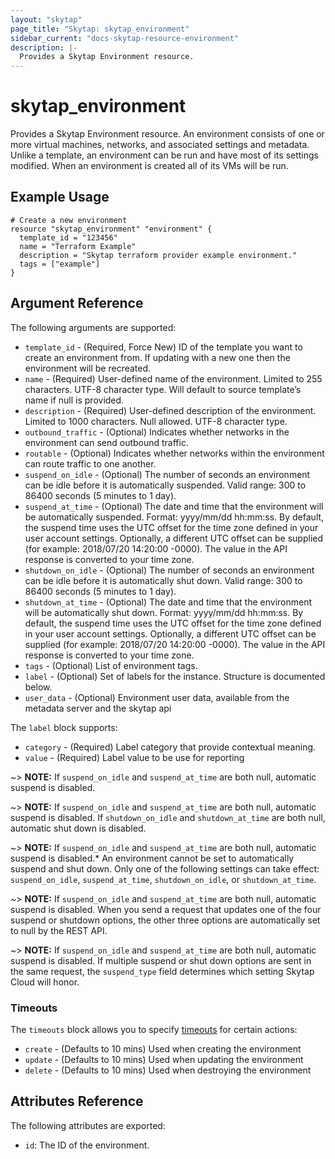 ```yaml
---
layout: "skytap"
page_title: "Skytap: skytap_environment"
sidebar_current: "docs-skytap-resource-environment"
description: |-
  Provides a Skytap Environment resource.
---
```


# skytap\_environment

Provides a Skytap Environment resource. An environment consists of one or more virtual machines, networks, 
and associated settings and metadata. Unlike a template, an environment can be run and have most of its settings 
modified. When an environment is created all of its VMs will be run.

## Example Usage


```hcl
# Create a new environment
resource "skytap_environment" "environment" {
  template_id = "123456"
  name = "Terraform Example"
  description = "Skytap terraform provider example environment."
  tags = ["example"]
}
```

## Argument Reference

The following arguments are supported:

* `template_id` - (Required, Force New) ID of the template you want to create an environment from. If updating with a new one then the environment will be recreated.
* `name` - (Required) User-defined name of the environment. Limited to 255 characters. UTF-8 character type. Will default to source template’s name if null is provided.
* `description` - (Required) User-defined description of the environment. Limited to 1000 characters. Null allowed. UTF-8 character type.
* `outbound_traffic` - (Optional) Indicates whether networks in the environment can send outbound traffic.
* `routable` - (Optional) Indicates whether networks within the environment can route traffic to one another.
* `suspend_on_idle` - (Optional) The number of seconds an environment can be idle before it is automatically suspended. Valid range: 300 to 86400 seconds (5 minutes to 1 day).
* `suspend_at_time` - (Optional) The date and time that the environment will be automatically suspended. Format: yyyy/mm/dd hh:mm:ss. By default, the suspend time uses the UTC offset for the time zone defined in your user account settings. Optionally, a different UTC offset can be supplied (for example: 2018/07/20 14:20:00 -0000). The value in the API response is converted to your time zone.
* `shutdown_on_idle` - (Optional) The number of seconds an environment can be idle before it is automatically shut down. Valid range: 300 to 86400 seconds (5 minutes to 1 day).
* `shutdown_at_time` - (Optional) The date and time that the environment will be automatically shut down. Format: yyyy/mm/dd hh:mm:ss. By default, the suspend time uses the UTC offset for the time zone defined in your user account settings. Optionally, a different UTC offset can be supplied (for example: 2018/07/20 14:20:00 -0000). The value in the API response is converted to your time zone.
* `tags` - (Optional) List of environment tags.  
* `label` - (Optional) Set of labels for the instance. Structure is documented below.
* `user_data` - (Optional) Environment user data, available from the metadata server and the skytap api


The `label` block supports:

* `category` - (Required) Label category that  provide contextual meaning.
* `value` - (Required) Label value to be use for reporting

~> **NOTE:** If `suspend_on_idle` and `suspend_at_time` are both null, automatic suspend is disabled.

~> **NOTE:** If `suspend_on_idle` and `suspend_at_time` are both null, automatic suspend is disabled. If `shutdown_on_idle` and `shutdown_at_time` are both null, automatic shut down is disabled.

~> **NOTE:** If `suspend_on_idle` and `suspend_at_time` are both null, automatic suspend is disabled.* An environment cannot be set to automatically suspend and shut down. Only one of the following settings can take effect: `suspend_on_idle`, `suspend_at_time`, `shutdown_on_idle`, or `shutdown_at_time`.

~> **NOTE:** If `suspend_on_idle` and `suspend_at_time` are both null, automatic suspend is disabled. When you send a request that updates one of the four suspend or shutdown options, the other three options are automatically set to null by the REST API.

~> **NOTE:** If `suspend_on_idle` and `suspend_at_time` are both null, automatic suspend is disabled. If multiple suspend or shut down options are sent in the same request, the `suspend_type` field determines which setting Skytap Cloud will honor.

### Timeouts

The `timeouts` block allows you to specify [timeouts](https://www.terraform.io/docs/configuration/resources.html#timeouts) for certain actions:

* `create` - (Defaults to 10 mins) Used when creating the environment
* `update` - (Defaults to 10 mins) Used when updating the environment
* `delete` - (Defaults to 10 mins) Used when destroying the environment

## Attributes Reference

The following attributes are exported:

* `id`: The ID of the environment.
